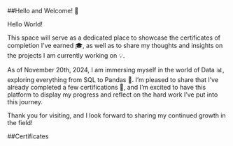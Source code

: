 ##Hello and Welcome! 👋

Hello World! 

This space will serve as a dedicated place to showcase the certificates of completion I’ve earned 🎓, as well as to share my thoughts and insights on the projects I am currently working on 💡.

As of November 20th, 2024, I am immersing myself in the world of Data 📊, exploring everything from SQL to Pandas 🐼. I’m pleased to share that I’ve already completed a few certifications 🏅, and I’m excited to have this platform to display my progress and reflect on the hard work I’ve put into this journey.

Thank you for visiting, and I look forward to sharing my continued growth in the field! 

##Certificates
